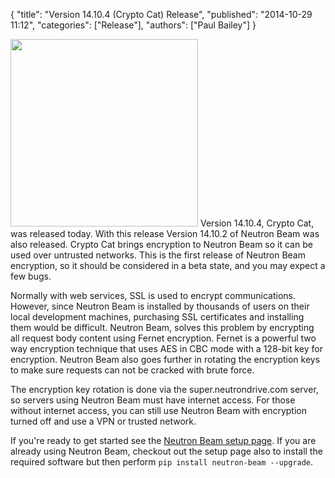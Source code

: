 {
  "title": "Version 14.10.4 (Crypto Cat) Release",
  "published": "2014-10-29 11:12",
  "categories": ["Release"],
  "authors": ["Paul Bailey"]
}

<img class="right" src="https://bf887cb0698e0d75ce76e89c95d6859510a8d9e3.googledrive.com/host/0B-GD95vnz4VFcjg0VUp1QnA4ZWM/cryptocat.png" style="width: 300px;"> Version 14.10.4, Crypto Cat, was released today. With this release Version 14.10.2 of Neutron Beam was also released. Crypto Cat brings encryption to Neutron Beam so it can be used over untrusted networks. This is the first release of Neutron Beam encryption, so it should be considered in a beta state, and you may expect a few bugs.

Normally with web services, SSL is used to encrypt communications. However, since Neutron Beam is installed by thousands of users on their local development machines, purchasing SSL certificates and installing them would be difficult. Neutron Beam, solves this problem by encrypting all request body content using Fernet encryption. Fernet is a powerful two way encryption technique that uses AES in CBC mode with a 128-bit key for encryption. Neutron Beam also goes further in rotating the encryption keys to make sure requests can not be cracked with brute force.

The encryption key rotation is done via the super.neutrondrive.com server, so servers using Neutron Beam must have internet access. For those without internet access, you can still use Neutron Beam with encryption turned off and use a VPN or trusted network.

If you're ready to get started see the [Neutron Beam setup page](https://super.neutrondrive.com/help/neutron-beam-setup). If you are already using Neutron Beam, checkout out the setup page also to install the required software but then perform `pip install neutron-beam --upgrade`.